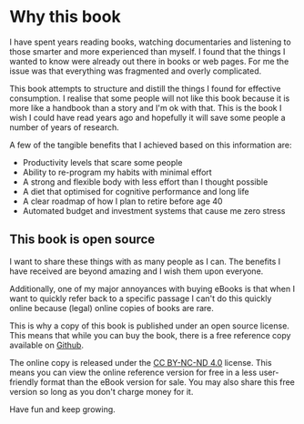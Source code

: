 # Why this book

I have spent years reading books, watching documentaries and listening to those smarter and more experienced than myself. I found that the things I wanted to know were already out there in books or web pages. For me the issue was that everything was fragmented and overly complicated.

This book attempts to structure and distill the things I found for effective consumption. I realise that some people will not like this book because it is more like a handbook than a story and I'm ok with that. This is the book I wish I could have read years ago and hopefully it will save some people a number of years of research.

A few of the tangible benefits that I achieved based on this information are:

- Productivity levels that scare some people
- Ability to re-program my habits with minimal effort
- A strong and flexible body with less effort than I thought possible
- A diet that optimised for cognitive performance and long life
- A clear roadmap of how I plan to retire before age 40
- Automated budget and investment systems that cause me zero stress

## This book is open source

I want to share these things with as many people as I can. The benefits I have received are beyond amazing and I wish them upon everyone.

Additionally, one of my major annoyances with buying eBooks is that when I want to quickly refer back to a specific passage I can't do this quickly online because (legal) online copies of books are rare.

This is why a copy of this book is published under an open source license. This means that while you can buy the book, there is a free reference copy available on [Github](https://github.com/actuallymentor/immortal-millionaire/).

The online copy is released under the [CC BY-NC-ND 4.0](https://creativecommons.org/licenses/by-nc-nd/4.0/) license. This means you can view the online reference version for free in a less user-friendly format than the eBook version for sale. You may also share this free version so long as you don't charge money for it.

Have fun and keep growing.
